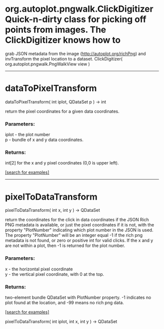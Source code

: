 # org.autoplot.pngwalk.ClickDigitizerQuick-n-dirty class for picking off points from images.  The ClickDigitizer knows how to 
 grab JSON metadata from the image (http://autoplot.org/richPng) and invTransform the pixel
 location to a dataset.
ClickDigitizer( org.autoplot.pngwalk.PngWalkView view )


***
<a name="dataToPixelTransform"></a>
# dataToPixelTransform
dataToPixelTransform( int iplot, QDataSet p ) &rarr; int

return the pixel coordinates for a given data coordinates.

### Parameters:
iplot - the plot number
<br>p - bundle of x and y data coordinates.

### Returns:
int[2] for the x and y pixel coordinates (0,0 is upper left).

<a href="https://github.com/autoplot/dev/search?q=dataToPixelTransform&unscoped_q=dataToPixelTransform">[search for examples]</a>

***
<a name="pixelToDataTransform"></a>
# pixelToDataTransform
pixelToDataTransform( int x, int y ) &rarr; QDataSet

return the coordinates for the click in data coordinates if the JSON
 Rich PNG metadata is available, or just the pixel coordinates if it
 is not, with the property "PlotNumber" indicating which plot number
 in the JSON is used.  The property "PlotNumber" 
 will be an integer equal -1 if the rich png metadata is not found,
 or zero or positive int for valid clicks.  If the x and y are not within
 a plot, then -1 is returned for the plot number.

### Parameters:
x - the horizontal pixel coordinate
<br>y - the vertical pixel coordinate, with 0 at the top.

### Returns:
two-element bundle QDataSet with PlotNumber property.  -1 
   indicates no plot found at the location, and -99 means no rich png data.

<a href="https://github.com/autoplot/dev/search?q=pixelToDataTransform&unscoped_q=pixelToDataTransform">[search for examples]</a>

pixelToDataTransform( int iplot, int x, int y ) &rarr; QDataSet<br>
